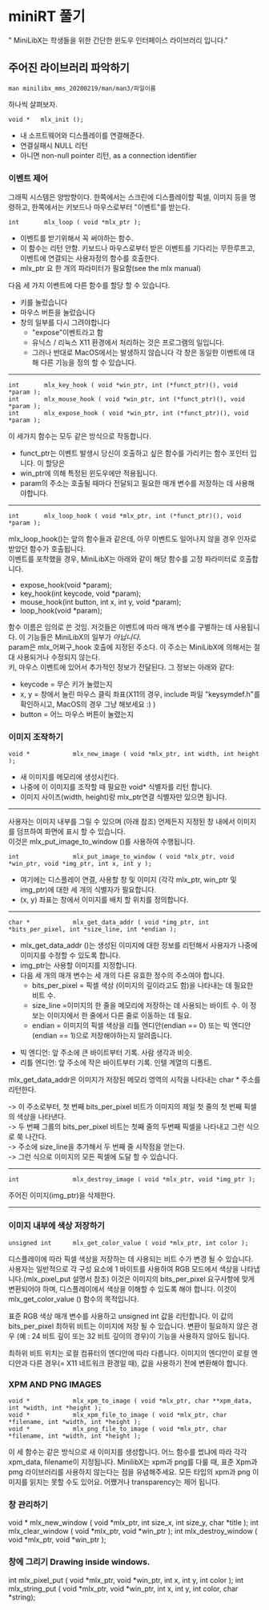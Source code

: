 # miniRT 풀기
" MiniLibX는 학생들을 위한 간단한 윈도우 인터페이스 라이브러리 입니다."
## 주어진 라이브러리 파악하기
~~~
man minilibx_mms_20200219/man/man3/파일이름
~~~

하나씩 살펴보자.

~~~
void *   mlx_init ();
~~~

- 내 소프트웨어와 디스플레이를 연결해준다.
- 연결실패시 NULL 리턴
- 아니면 non-null pointer 리턴, as a connection identifier

### 이벤트 제어
그래픽 시스템은 양방향이다. 한쪽에서는 스크린에 디스플레이할 픽셀, 이미지 등을 명령하고, 한쪽에서는 키보드나 마우스로부터 "이벤트"를 받는다.
~~~
int       mlx_loop ( void *mlx_ptr );
~~~
- 이벤트를 받기위해서 꼭 써야하는 함수.
- 이 함수는 리턴 안함. 키보드나 마우스로부터 받은 이벤트를 기다리는 무한루프고, 이벤트에 연결되는 사용자정의 함수를 호출한다. 
- mlx_ptr 요 한 개의 파라미터가 필요함(see the mlx manual)

다음 세 가지 이벤트에 다른 함수를 할당 할 수 있습니다.
  - 키를 눌렀습니다
  - 마우스 버튼을 눌렀습니다
  - 창의 일부를 다시 그려야합니다
    - "expose"이벤트라고 함
    - 유닉스 / 리눅스 X11 환경에서 처리하는 것은 프로그램의 일입니다.
    - 그러나 반대로 MacOS에서는 발생하지 않습니다
각 창은 동일한 이벤트에 대해 다른 기능을 정의 할 수 있습니다.

-----------------------------------------

~~~
int       mlx_key_hook ( void *win_ptr, int (*funct_ptr)(), void *param );
int       mlx_mouse_hook ( void *win_ptr, int (*funct_ptr)(), void *param );
int       mlx_expose_hook ( void *win_ptr, int (*funct_ptr)(), void *param );
~~~

이 세가지 함수는 모두 같은 방식으로 작동합니다.
- funct_ptr는 이벤트 발생시 당신이 호출하고 싶은 함수를 가리키는 함수 포인터 입니다. 이 할당은
- win_ptr에 의해 특정된 윈도우에만 적용됩니다.
- param의 주소는 호출될 때마다 전달되고 필요한 매개 변수를 저장하는 데 사용해야합니다.

-----------------------------------------

~~~
int       mlx_loop_hook ( void *mlx_ptr, int (*funct_ptr)(), void *param );
~~~

mlx_loop_hook()는 앞의 함수들과 같은데, 아무 이벤트도 일어나지 않을 경우 인자로 받았던 함수가 호출됩니다.<br>
이벤트를 포착했을 경우, MiniLibX는 아래와 같이 해당 함수를 고정 파라미터로 호출합니다.

- expose_hook(void *param);
- key_hook(int keycode, void *param);
- mouse_hook(int button, int x, int y, void *param);
- loop_hook(void *param);

함수 이름은 임의로 쓴 것임. 저것들은 이벤트에 따라 매개 변수를 구별하는 데 사용됩니다. 이 기능들은 MiniLibX의 일부가 *아닙니다*.<br>
param은 mlx_어쩌구_hook 호출에 지정된 주소다. 이 주소는 MiniLibX에 의해서는 절대 사용되거나 수정되지 않는다.<br>
키, 마우스 이벤트에 있어서 추가적인 정보가 전달된다. 그 정보는 아래와 같다:
  - keycode = 무슨 키가 눌렸는지
  - x, y = 창에서 눌린 마우스 클릭 좌표(X11의 경우, include 파일 "keysymdef.h"를 확인하시고, MacOS의 경우 그냥 해보세요 :) )
  - button = 어느 마우스 버튼이 눌렸는지

### 이미지 조작하기

~~~
void *            mlx_new_image ( void *mlx_ptr, int width, int height );
~~~

- 새 이미지를 메모리에 생성시킨다.
- 나중에 이 이미지를 조작할 때 필요한 void* 식별자를 리턴 합니다.
- 이미지 사이즈(width, height)랑 mlx_ptr연결 식별자만 있으면 됩니다.

-------------------------------------

사용자는 이미지 내부를 그릴 수 있으며 (아래 참조) 언제든지 지정된 창 내에서 이미지를 덤프하여 화면에 표시 할 수 있습니다.<br>
이것은 mlx_put_image_to_window ()를 사용하여 수행됩니다.
~~~
int               mlx_put_image_to_window ( void *mlx_ptr, void *win_ptr, void *img_ptr, int x, int y );
~~~
- 여기에는 디스플레이 연결, 사용할 창 및 이미지 (각각 mlx_ptr, win_ptr 및 img_ptr)에 대한 세 개의 식별자가 필요합니다.
- (x, y) 좌표는 창에서 이미지를 배치 할 위치를 정의합니다.

-----------------------------------------

~~~
char *            mlx_get_data_addr ( void *img_ptr, int *bits_per_pixel, int *size_line, int *endian );
~~~

- mlx_get_data_addr ()는 생성된 이미지에 대한 정보를 리턴해서 사용자가 나중에 이미지를 수정할 수 있도록 합니다.
- img_ptr는 사용할 이미지를 지정합니다.
- 다음 세 개의 매개 변수는 세 개의 다른 유효한 정수의 주소여야 합니다.
  - bits_per_pixel = 픽셀 색상 (이미지의 깊이라고도 함)을 나타내는 데 필요한 비트 수.
  - size_line =이미지의 한 줄을 메모리에 저장하는 데 사용되는 바이트 수. 이 정보는 이미지에서 한 줄에서 다른 줄로 이동하는 데 필요.
  - endian = 이미지의 픽셀 색상을 리틀 엔디안(endian == 0) 또는 빅 엔디안(endian == 1)으로 저장해야하는지 알려줍니다.
* 빅 엔디언: 앞 주소에 큰 바이트부터 기록. 사람 생각과 비슷.
* 리틀 엔디언: 앞 주소에 작은 바이트부터 기록. 인텔 계열의 디폴트.

mlx_get_data_addr은 이미지가 저장된 메모리 영역의 시작을 나타내는 char * 주소를 리턴한다.

-> 이 주소로부터, 첫 번째 bits_per_pixel 비트가 이미지의 제일 첫 줄의 첫 번째 픽셀의 색상을 나타낸다.<br>
-> 두 번째 그룹의 bits_per_pixel 비트는 첫째 줄의 두번째 픽셀을 나타내고 그런 식으로 쭉 나간다.<br>
-> 주소에 size_line을 추가해서 두 번째 줄 시작점을 얻는다.<br>
-> 그런 식으로 이미지의 모든 픽셀에 도달 할 수 있습니다.

--------------------------------------
~~~
int               mlx_destroy_image ( void *mlx_ptr, void *img_ptr );
~~~

주어진 이미지(img_ptr)을 삭제한다.

--------------------------------------

### 이미지 내부에 색상 저장하기

~~~
unsigned int      mlx_get_color_value ( void *mlx_ptr, int color );
~~~

디스플레이에 따라 픽셀 색상을 저장하는 데 사용되는 비트 수가 변경 될 수 있습니다.
사용자는 일반적으로 각 구성 요소에 1 바이트를 사용하여 RGB 모드에서 색상을 나타냅니다.(mlx_pixel_put 설명서 참조)
이것은 이미지의 bits_per_pixel 요구사항에 맞게 변환되어야 하며, 디스플레이에서 색상을 이해할 수 있도록 해야 합니다.
이것이 mlx_get_color_value () 함수의 목적입니다.

표준 RGB 색상 매개 변수를 사용하고 unsigned int 값을 리턴합니다.
이 값의 bits_per_pixel 최하위 비트는 이미지에 저장 될 수 있습니다.
변환이 필요하지 않은 경우 (예 : 24 비트 깊이 또는 32 비트 깊이의 경우)이 기능을 사용하지 않아도 됩니다.

최하위 비트 위치는 로컬 컴퓨터의 엔디안에 따라 다릅니다.
이미지의 엔디안이 로컬 엔디안과 다른 경우(= X11 네트워크 환경일 때), 값을 사용하기 전에 변환해야 합니다.


### XPM AND PNG IMAGES

~~~
void *            mlx_xpm_to_image ( void *mlx_ptr, char **xpm_data, int *width, int *height );
void *            mlx_xpm_file_to_image ( void *mlx_ptr, char *filename, int *width, int *height );
void *            mlx_png_file_to_image ( void *mlx_ptr, char *filename, int *width, int *height );
~~~

이 세 함수는 같은 방식으로 새 이미지를 생성합니다.
어느 함수를 썼냐에 따라 각각 xpm_data, filename이 지정됩니다.
MinilibX는 xpm과 png를 다룰 때, 표준 Xpm과 pmg 라이브러리를 사용하지 않는다는 점을 유념해주세요.
모든 타입의 xpm과 png 이미지를 읽지는 못할 수도 있어요. 어쨌거나 transparency는 제어 됩니다.

### 창 관리하기

void *    mlx_new_window ( void *mlx_ptr, int size_x, int size_y, char *title );
int       mlx_clear_window ( void *mlx_ptr, void *win_ptr );
int       mlx_destroy_window ( void *mlx_ptr, void *win_ptr );


### 창에 그리기 Drawing inside windows.
int       mlx_pixel_put ( void *mlx_ptr, void *win_ptr, int x, int y, int color );
int       mlx_string_put  (  void *mlx_ptr, void *win_ptr, int x, int y, int color, char *string);
